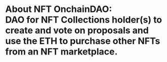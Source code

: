 <h1/>About NFT OnchainDAO:
<br/>
DAO for NFT Collections holder(s) to create and vote on proposals and use the ETH to purchase other NFTs from an NFT marketplace.
